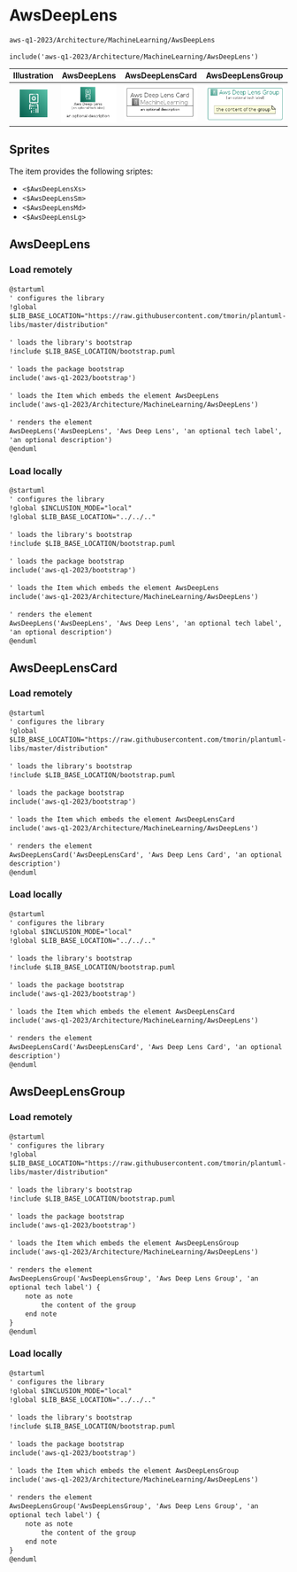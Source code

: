 # AwsDeepLens


```text
aws-q1-2023/Architecture/MachineLearning/AwsDeepLens
```

```text
include('aws-q1-2023/Architecture/MachineLearning/AwsDeepLens')
```



| Illustration | AwsDeepLens | AwsDeepLensCard | AwsDeepLensGroup |
| :---: | :---: | :---: | :---: |
| ![illustration for Illustration](../../../aws-q1-2023/Architecture/MachineLearning/AwsDeepLens.png) | ![illustration for AwsDeepLens](../../../aws-q1-2023/Architecture/MachineLearning/AwsDeepLens.Local.png) | ![illustration for AwsDeepLensCard](../../../aws-q1-2023/Architecture/MachineLearning/AwsDeepLensCard.Local.png) | ![illustration for AwsDeepLensGroup](../../../aws-q1-2023/Architecture/MachineLearning/AwsDeepLensGroup.Local.png) |



## Sprites
The item provides the following sriptes:

- `<$AwsDeepLensXs>`
- `<$AwsDeepLensSm>`
- `<$AwsDeepLensMd>`
- `<$AwsDeepLensLg>`





## AwsDeepLens

### Load remotely
```plantuml
@startuml
' configures the library
!global $LIB_BASE_LOCATION="https://raw.githubusercontent.com/tmorin/plantuml-libs/master/distribution"

' loads the library's bootstrap
!include $LIB_BASE_LOCATION/bootstrap.puml

' loads the package bootstrap
include('aws-q1-2023/bootstrap')

' loads the Item which embeds the element AwsDeepLens
include('aws-q1-2023/Architecture/MachineLearning/AwsDeepLens')

' renders the element
AwsDeepLens('AwsDeepLens', 'Aws Deep Lens', 'an optional tech label', 'an optional description')
@enduml
```

### Load locally
```plantuml
@startuml
' configures the library
!global $INCLUSION_MODE="local"
!global $LIB_BASE_LOCATION="../../.."

' loads the library's bootstrap
!include $LIB_BASE_LOCATION/bootstrap.puml

' loads the package bootstrap
include('aws-q1-2023/bootstrap')

' loads the Item which embeds the element AwsDeepLens
include('aws-q1-2023/Architecture/MachineLearning/AwsDeepLens')

' renders the element
AwsDeepLens('AwsDeepLens', 'Aws Deep Lens', 'an optional tech label', 'an optional description')
@enduml
```

## AwsDeepLensCard

### Load remotely
```plantuml
@startuml
' configures the library
!global $LIB_BASE_LOCATION="https://raw.githubusercontent.com/tmorin/plantuml-libs/master/distribution"

' loads the library's bootstrap
!include $LIB_BASE_LOCATION/bootstrap.puml

' loads the package bootstrap
include('aws-q1-2023/bootstrap')

' loads the Item which embeds the element AwsDeepLensCard
include('aws-q1-2023/Architecture/MachineLearning/AwsDeepLens')

' renders the element
AwsDeepLensCard('AwsDeepLensCard', 'Aws Deep Lens Card', 'an optional description')
@enduml
```

### Load locally
```plantuml
@startuml
' configures the library
!global $INCLUSION_MODE="local"
!global $LIB_BASE_LOCATION="../../.."

' loads the library's bootstrap
!include $LIB_BASE_LOCATION/bootstrap.puml

' loads the package bootstrap
include('aws-q1-2023/bootstrap')

' loads the Item which embeds the element AwsDeepLensCard
include('aws-q1-2023/Architecture/MachineLearning/AwsDeepLens')

' renders the element
AwsDeepLensCard('AwsDeepLensCard', 'Aws Deep Lens Card', 'an optional description')
@enduml
```

## AwsDeepLensGroup

### Load remotely
```plantuml
@startuml
' configures the library
!global $LIB_BASE_LOCATION="https://raw.githubusercontent.com/tmorin/plantuml-libs/master/distribution"

' loads the library's bootstrap
!include $LIB_BASE_LOCATION/bootstrap.puml

' loads the package bootstrap
include('aws-q1-2023/bootstrap')

' loads the Item which embeds the element AwsDeepLensGroup
include('aws-q1-2023/Architecture/MachineLearning/AwsDeepLens')

' renders the element
AwsDeepLensGroup('AwsDeepLensGroup', 'Aws Deep Lens Group', 'an optional tech label') {
    note as note
        the content of the group
    end note
}
@enduml
```

### Load locally
```plantuml
@startuml
' configures the library
!global $INCLUSION_MODE="local"
!global $LIB_BASE_LOCATION="../../.."

' loads the library's bootstrap
!include $LIB_BASE_LOCATION/bootstrap.puml

' loads the package bootstrap
include('aws-q1-2023/bootstrap')

' loads the Item which embeds the element AwsDeepLensGroup
include('aws-q1-2023/Architecture/MachineLearning/AwsDeepLens')

' renders the element
AwsDeepLensGroup('AwsDeepLensGroup', 'Aws Deep Lens Group', 'an optional tech label') {
    note as note
        the content of the group
    end note
}
@enduml
```


